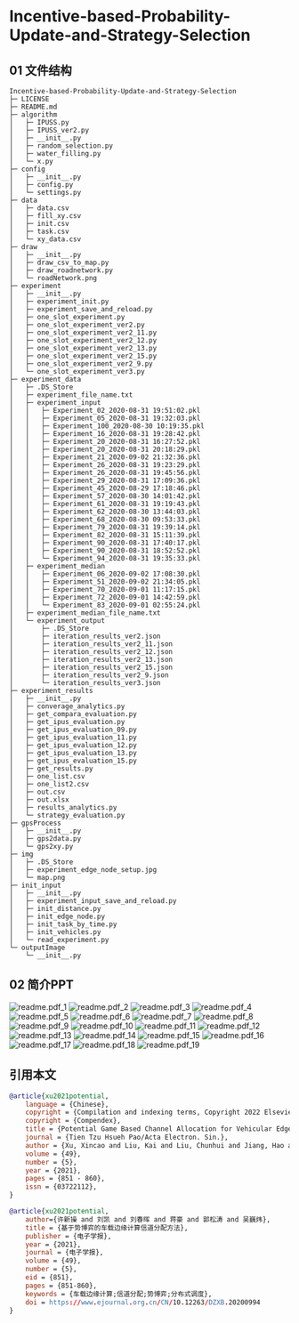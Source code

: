 # Incentive-based-Probability-Update-and-Strategy-Selection

## 01 文件结构

```
Incentive-based-Probability-Update-and-Strategy-Selection
├─ LICENSE
├─ README.md
├─ algorithm
│	├─ IPUSS.py
│	├─ IPUSS_ver2.py
│	├─ __init__.py
│	├─ random_selection.py
│	├─ water_filling.py
│	└─ x.py
├─ config
│	├─ __init__.py
│	├─ config.py
│	└─ settings.py
├─ data
│	├─ data.csv
│	├─ fill_xy.csv
│	├─ init.csv
│	├─ task.csv
│	└─ xy_data.csv
├─ draw
│	├─ __init__.py
│	├─ draw_csv_to_map.py
│	├─ draw_roadnetwork.py
│	└─ roadNetwork.png
├─ experiment
│	├─ __init__.py
│	├─ experiment_init.py
│	├─ experiment_save_and_reload.py
│	├─ one_slot_experiment.py
│	├─ one_slot_experiment_ver2.py
│	├─ one_slot_experiment_ver2_11.py
│	├─ one_slot_experiment_ver2_12.py
│	├─ one_slot_experiment_ver2_13.py
│	├─ one_slot_experiment_ver2_15.py
│	├─ one_slot_experiment_ver2_9.py
│	└─ one_slot_experiment_ver3.py
├─ experiment_data
│	├─ .DS_Store
│	├─ experiment_file_name.txt
│	├─ experiment_input
│	│	├─ Experiment_02_2020-08-31 19:51:02.pkl
│	│	├─ Experiment_05_2020-08-31 19:32:03.pkl
│	│	├─ Experiment_100_2020-08-30 10:19:35.pkl
│	│	├─ Experiment_16_2020-08-31 19:28:42.pkl
│	│	├─ Experiment_20_2020-08-31 16:27:52.pkl
│	│	├─ Experiment_20_2020-08-31 20:18:29.pkl
│	│	├─ Experiment_21_2020-09-02 21:32:36.pkl
│	│	├─ Experiment_26_2020-08-31 19:23:29.pkl
│	│	├─ Experiment_26_2020-08-31 19:45:56.pkl
│	│	├─ Experiment_29_2020-08-31 17:09:36.pkl
│	│	├─ Experiment_45_2020-08-29 17:18:46.pkl
│	│	├─ Experiment_57_2020-08-30 14:01:42.pkl
│	│	├─ Experiment_61_2020-08-31 19:19:43.pkl
│	│	├─ Experiment_62_2020-08-30 13:44:03.pkl
│	│	├─ Experiment_68_2020-08-30 09:53:33.pkl
│	│	├─ Experiment_79_2020-08-31 19:39:14.pkl
│	│	├─ Experiment_82_2020-08-31 15:11:39.pkl
│	│	├─ Experiment_90_2020-08-31 17:40:17.pkl
│	│	├─ Experiment_90_2020-08-31 18:52:52.pkl
│	│	└─ Experiment_94_2020-08-31 19:35:33.pkl
│	├─ experiment_median
│	│	├─ Experiment_06_2020-09-02 17:08:30.pkl
│	│	├─ Experiment_51_2020-09-02 21:34:05.pkl
│	│	├─ Experiment_70_2020-09-01 11:17:15.pkl
│	│	├─ Experiment_72_2020-09-01 14:42:59.pkl
│	│	└─ Experiment_83_2020-09-01 02:55:24.pkl
│	├─ experiment_median_file_name.txt
│	└─ experiment_output
│	 	├─ .DS_Store
│	 	├─ iteration_results_ver2.json
│	 	├─ iteration_results_ver2_11.json
│	 	├─ iteration_results_ver2_12.json
│	 	├─ iteration_results_ver2_13.json
│	 	├─ iteration_results_ver2_15.json
│	 	├─ iteration_results_ver2_9.json
│	 	└─ iteration_results_ver3.json
├─ experiment_results
│	├─ __init__.py
│	├─ converage_analytics.py
│	├─ get_compara_evaluation.py
│	├─ get_ipus_evaluation.py
│	├─ get_ipus_evaluation_09.py
│	├─ get_ipus_evaluation_11.py
│	├─ get_ipus_evaluation_12.py
│	├─ get_ipus_evaluation_13.py
│	├─ get_ipus_evaluation_15.py
│	├─ get_results.py
│	├─ one_list.csv
│	├─ one_list2.csv
│	├─ out.csv
│	├─ out.xlsx
│	├─ results_analytics.py
│	└─ strategy_evaluation.py
├─ gpsProcess
│	├─ __init__.py
│	├─ gps2data.py
│	└─ gps2xy.py
├─ img
│	├─ .DS_Store
│	├─ experiment_edge_node_setup.jpg
│	└─ map.png
├─ init_input
│	├─ __init__.py
│	├─ experiment_input_save_and_reload.py
│	├─ init_distance.py
│	├─ init_edge_node.py
│	├─ init_task_by_time.py
│	├─ init_vehicles.py
│	└─ read_experiment.py
└─ outputImage
	└─ __init__.py

```
## 02 简介PPT
![readme.pdf_1](powerpoint/image/readme.pdf_1.jpg)
![readme.pdf_2](powerpoint/image/readme.pdf_2.jpg)
![readme.pdf_3](powerpoint/image/readme.pdf_3.jpg)
![readme.pdf_4](powerpoint/image/readme.pdf_4.jpg)
![readme.pdf_5](powerpoint/image/readme.pdf_5.jpg)
![readme.pdf_6](powerpoint/image/readme.pdf_6.jpg)
![readme.pdf_7](powerpoint/image/readme.pdf_7.jpg)
![readme.pdf_8](powerpoint/image/readme.pdf_8.jpg)
![readme.pdf_9](powerpoint/image/readme.pdf_9.jpg)
![readme.pdf_10](powerpoint/image/readme.pdf_10.jpg)
![readme.pdf_11](powerpoint/image/readme.pdf_11.jpg)
![readme.pdf_12](powerpoint/image/readme.pdf_12.jpg)
![readme.pdf_13](powerpoint/image/readme.pdf_13.jpg)
![readme.pdf_14](powerpoint/image/readme.pdf_14.jpg)
![readme.pdf_15](powerpoint/image/readme.pdf_15.jpg)
![readme.pdf_16](powerpoint/image/readme.pdf_16.jpg)
![readme.pdf_17](powerpoint/image/readme.pdf_17.jpg)
![readme.pdf_18](powerpoint/image/readme.pdf_18.jpg)
![readme.pdf_19](powerpoint/image/readme.pdf_19.jpg)

## 引用本文

```bibtex
@article{xu2021potential,
	language = {Chinese},
	copyright = {Compilation and indexing terms, Copyright 2022 Elsevier Inc.},
	copyright = {Compendex},
	title = {Potential Game Based Channel Allocation for Vehicular Edge Computing},
	journal = {Tien Tzu Hsueh Pao/Acta Electron. Sin.},
	author = {Xu, Xincao and Liu, Kai and Liu, Chunhui and Jiang, Hao and Guo, Songtao and Wu, Weiwei},
	volume = {49},
	number = {5},
	year = {2021},
	pages = {851 - 860},
	issn = {03722112},
} 
```

```bibtex
@article{xu2021potential,
  	author={许新操 and 刘凯 and 刘春晖 and 蒋豪 and 郭松涛 and 吴巍炜},
	title = {基于势博弈的车载边缘计算信道分配方法},
	publisher = {电子学报},
	year = {2021},
	journal = {电子学报},
	volume = {49},
	number = {5},
	eid = {851},
	pages = {851-860},
	keywords = {车载边缘计算;信道分配;势博弈;分布式调度},
	doi = https://www.ejournal.org.cn/CN/10.12263/DZXB.20200994
}

```

